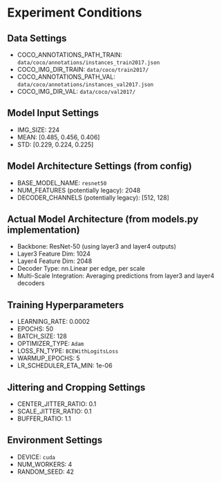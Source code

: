 # Experiment Conditions

## Data Settings
- COCO_ANNOTATIONS_PATH_TRAIN: `data/coco/annotations/instances_train2017.json`
- COCO_IMG_DIR_TRAIN: `data/coco/train2017/`
- COCO_ANNOTATIONS_PATH_VAL: `data/coco/annotations/instances_val2017.json`
- COCO_IMG_DIR_VAL: `data/coco/val2017/`

## Model Input Settings
- IMG_SIZE: 224
- MEAN: [0.485, 0.456, 0.406]
- STD: [0.229, 0.224, 0.225]

## Model Architecture Settings (from config)
- BASE_MODEL_NAME: `resnet50`
- NUM_FEATURES (potentially legacy): 2048
- DECODER_CHANNELS (potentially legacy): [512, 128]

## Actual Model Architecture (from models.py implementation)
- Backbone: ResNet-50 (using layer3 and layer4 outputs)
- Layer3 Feature Dim: 1024
- Layer4 Feature Dim: 2048
- Decoder Type: nn.Linear per edge, per scale
- Multi-Scale Integration: Averaging predictions from layer3 and layer4 decoders

## Training Hyperparameters
- LEARNING_RATE: 0.0002
- EPOCHS: 50
- BATCH_SIZE: 128
- OPTIMIZER_TYPE: `Adam`
- LOSS_FN_TYPE: `BCEWithLogitsLoss`
- WARMUP_EPOCHS: 5
- LR_SCHEDULER_ETA_MIN: 1e-06

## Jittering and Cropping Settings
- CENTER_JITTER_RATIO: 0.1
- SCALE_JITTER_RATIO: 0.1
- BUFFER_RATIO: 1.1

## Environment Settings
- DEVICE: `cuda`
- NUM_WORKERS: 4
- RANDOM_SEED: 42
